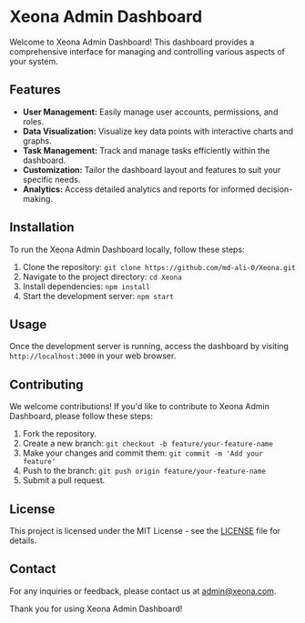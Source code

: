 # Xeona Admin Dashboard

Welcome to Xeona Admin Dashboard! This dashboard provides a comprehensive interface for managing and controlling various aspects of your system.

## Features

-   **User Management:** Easily manage user accounts, permissions, and roles.
-   **Data Visualization:** Visualize key data points with interactive charts and graphs.
-   **Task Management:** Track and manage tasks efficiently within the dashboard.
-   **Customization:** Tailor the dashboard layout and features to suit your specific needs.
-   **Analytics:** Access detailed analytics and reports for informed decision-making.

## Installation

To run the Xeona Admin Dashboard locally, follow these steps:

1. Clone the repository: `git clone https://github.com/md-ali-0/Xeona.git`
2. Navigate to the project directory: `cd Xeona`
3. Install dependencies: `npm install`
4. Start the development server: `npm start`

## Usage

Once the development server is running, access the dashboard by visiting `http://localhost:3000` in your web browser.

## Contributing

We welcome contributions! If you'd like to contribute to Xeona Admin Dashboard, please follow these steps:

1. Fork the repository.
2. Create a new branch: `git checkout -b feature/your-feature-name`
3. Make your changes and commit them: `git commit -m 'Add your feature'`
4. Push to the branch: `git push origin feature/your-feature-name`
5. Submit a pull request.

## License

This project is licensed under the MIT License - see the [LICENSE](LICENSE) file for details.

## Contact

For any inquiries or feedback, please contact us at admin@xeona.com.

Thank you for using Xeona Admin Dashboard!
